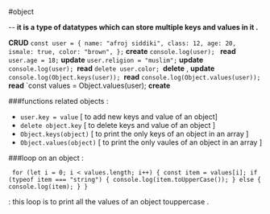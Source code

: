 #object

-- **it is a type of datatypes which can store multiple keys and values in it .**

**CRUD**
`const user = {
name: "afroj siddiki",
class: 12,
age: 20,
ismale: true,
color: "brown",
};` **create**
`console.log(user); ` **read**
`user.age = 18;` **update**
`user.religion = "muslim";` **update**
`console.log(user); `**read**
`delete user.color; `**delete** , **update**
`console.log(Object.keys(user)); `**read**
`console.log(Object.values(user));` **read**
`const values = Object.values(user); **create**

###functions related objects :

- `user.key = value` [ to add new keys and value of an object]
- `delete object.key` [ to delete keys and value of an object ]
- `Object.keys(object)` [ to print the only keys of an object in an array ]
- `Object.values(object)` [ to print the only vaules of an object in an array ]

###loop on an object :

` for (let i = 0; i < values.length; i++) {
  const item = values[i];
  if (typeof item === "string") {
    console.log(item.toUpperCase());
  } else {
    console.log(item);
  }
}`

: this loop is to print all the values of an object touppercase .
